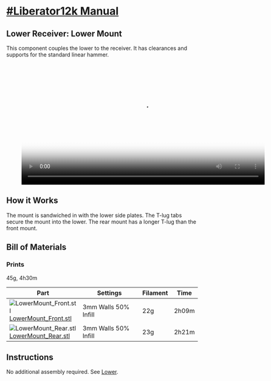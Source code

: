 # [\#Liberator12k Manual](../../index.html)
## Lower Receiver: Lower Mount

This component couples the lower to the receiver. It has clearances and supports for the standard linear hammer.

<!-- blank line -->
<figure class="video_container">
  <video width="640" loop="true" preload="auto" controls="false" allowfullscreen="true" poster="LowerMount.png">
    <source src="LowerMount.mp4" type="video/mp4">
  </video>
</figure>
<!-- blank line -->

## How it Works
The mount is sandwiched in with the lower side plates. The T-lug tabs secure the
mount into the lower. The rear mount has a longer T-lug than the front mount.

## Bill of Materials

### Prints
45g, 4h30m

| Part                                                                                                | Settings             | Filament | Time   |
|-----------------------------------------------------------------------------------------------------|----------------------|----------|--------|
| ![LowerMount_Front.stl](LowerMount_Front_thumb.png)<br>[LowerMount_Front.stl](LowerMount_Front.stl) | 3mm Walls 50% Infill | 22g      | 2h09m  |
| ![LowerMount_Rear.stl](LowerMount_Rear_thumb.png)<br>[LowerMount_Rear.stl](LowerMount_Rear.stl)     | 3mm Walls 50% Infill | 23g      | 2h21m  |

## Instructions
No additional assembly required. See [Lower](Lower.html).
